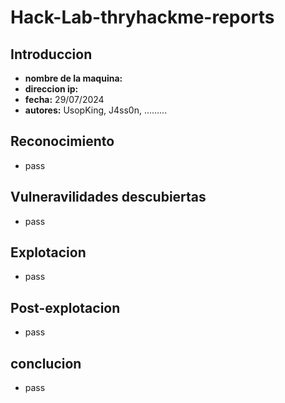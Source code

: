 # Hack-Lab-thryhackme-reports

## Introduccion
- **nombre de la maquina:**
- **direccion ip:**
- **fecha:** 29/07/2024
- **autores:** UsopKing, J4ss0n, .........
  
## Reconocimiento
- pass
  
## Vulneravilidades descubiertas
- pass

## Explotacion
- pass

## Post-explotacion
- pass

## conclucion
- pass
